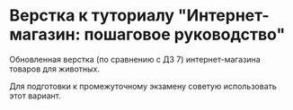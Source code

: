 # Верстка к туториалу "Интернет-магазин: пошаговое руководство"

Обновленная верстка (по сравнению с ДЗ 7) интернет-магазина товаров для животных.

Для подготовки к промежуточному экзамену советую использовать этот вариант.